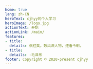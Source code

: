 ```yaml
---
home: true
lang: zh-CN
heroText: cjhyy的个人学习
heroImage: /logo.jpg
actionText: 开始
actionLink: /main/
features:
- title: 
  details: 俱往矣，数风流人物，还看今朝。
- title: 
  details: -毛泽东
footer: Copyright © 2020-present cjhyy
---
```

